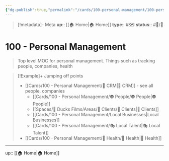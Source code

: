 ```yaml
---
{"dg-publish":true,"permalink":"/cards/100-personal-management/100-personal-management/","title":"100 - Personal Management"}
---
```


> [!metadata]- Meta
> **up**:: [[🏠 Home\|🏠 Home]]
> **type**:: #🗺️ 
> **status**:: #📝/🌱 


# 100 - Personal Management

> Top level MOC for personal management. Things such as tracking people, companies, health 

> [!Example]+ Jumping off points
> - [[Cards/100 - Personal Management/👯 CRM\|👯 CRM]] - see all people, companies
> 	- [[Cards/100 - Personal Management/👽 People/👽 People\|👽 People]]
> 	- [[Spaces/🦆 Ducks Films/Areas/🤑 Clients/🤑 Clients\|🤑 Clients]]
> 	- [[Cards/100 - Personal Management/Local Businesses\|Local Businesses]]
> 	- [[Cards/100 - Personal Management/🎭 Local Talent\|🎭 Local Talent]]
> - [[Cards/100 - Personal Management/💪 Health/💪 Health\|💪 Health]]


---
up:: [[🏠 Home\|🏠 Home]]

